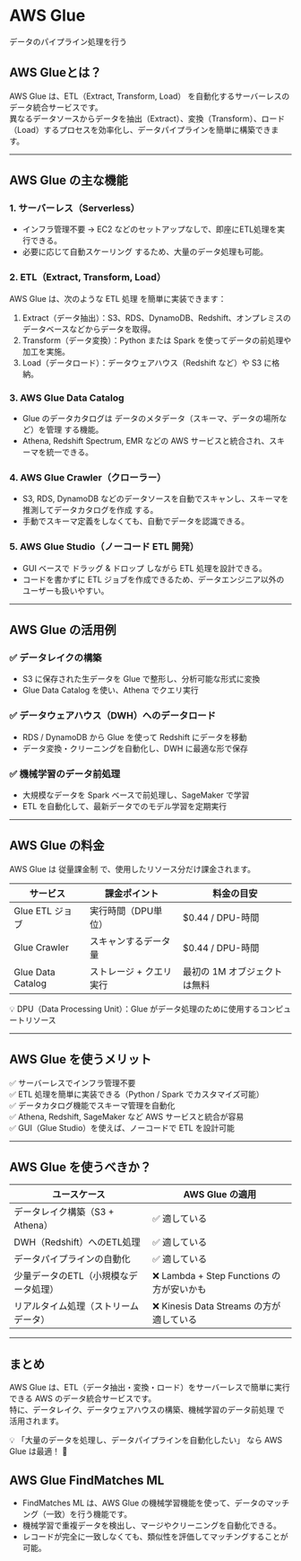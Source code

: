 # AWS Glue
データのパイプライン処理を行う

## AWS Glueとは？
AWS Glue は、ETL（Extract, Transform, Load） を自動化するサーバーレスのデータ統合サービスです。  
異なるデータソースからデータを抽出（Extract）、変換（Transform）、ロード（Load）するプロセスを効率化し、データパイプラインを簡単に構築できます。

---

## AWS Glue の主な機能
### 1. サーバーレス（Serverless）
- インフラ管理不要 → EC2 などのセットアップなしで、即座にETL処理を実行できる。
- 必要に応じて自動スケーリング するため、大量のデータ処理も可能。

### 2. ETL（Extract, Transform, Load）
AWS Glue は、次のような ETL 処理 を簡単に実装できます：
1. Extract（データ抽出）：S3、RDS、DynamoDB、Redshift、オンプレミスのデータベースなどからデータを取得。
2. Transform（データ変換）：Python または Spark を使ってデータの前処理や加工を実施。
3. Load（データロード）：データウェアハウス（Redshift など）や S3 に格納。

### 3. AWS Glue Data Catalog
- Glue のデータカタログは データのメタデータ（スキーマ、データの場所など）を管理 する機能。
- Athena, Redshift Spectrum, EMR などの AWS サービスと統合され、スキーマを統一できる。

### 4. AWS Glue Crawler（クローラー）
- S3, RDS, DynamoDB などのデータソースを自動でスキャンし、スキーマを推測してデータカタログを作成 する。
- 手動でスキーマ定義をしなくても、自動でデータを認識できる。

### 5. AWS Glue Studio（ノーコード ETL 開発）
- GUI ベースで ドラッグ & ドロップ しながら ETL 処理を設計できる。
- コードを書かずに ETL ジョブを作成できるため、データエンジニア以外のユーザーも扱いやすい。

---

## AWS Glue の活用例
### ✅ データレイクの構築
- S3 に保存された生データを Glue で整形し、分析可能な形式に変換
- Glue Data Catalog を使い、Athena でクエリ実行

### ✅ データウェアハウス（DWH）へのデータロード
- RDS / DynamoDB から Glue を使って Redshift にデータを移動
- データ変換・クリーニングを自動化し、DWH に最適な形で保存

### ✅ 機械学習のデータ前処理
- 大規模なデータを Spark ベースで前処理し、SageMaker で学習
- ETL を自動化して、最新データでのモデル学習を定期実行

---

## AWS Glue の料金
AWS Glue は 従量課金制 で、使用したリソース分だけ課金されます。

| サービス | 課金ポイント | 料金の目安 |
|---------|------------|-----------|
| Glue ETL ジョブ | 実行時間（DPU単位） | $0.44 / DPU-時間 |
| Glue Crawler | スキャンするデータ量 | $0.44 / DPU-時間 |
| Glue Data Catalog | ストレージ + クエリ実行 | 最初の 1M オブジェクトは無料 |

💡 DPU（Data Processing Unit）：Glue がデータ処理のために使用するコンピュートリソース

---

## AWS Glue を使うメリット
✅ サーバーレスでインフラ管理不要  
✅ ETL 処理を簡単に実装できる（Python / Spark でカスタマイズ可能）  
✅ データカタログ機能でスキーマ管理を自動化  
✅ Athena, Redshift, SageMaker など AWS サービスと統合が容易  
✅ GUI（Glue Studio）を使えば、ノーコードで ETL を設計可能  

---

## AWS Glue を使うべきか？
| ユースケース | AWS Glue の適用 |
|-------------|---------------|
| データレイク構築（S3 + Athena） | ✅ 適している |
| DWH（Redshift）へのETL処理 | ✅ 適している |
| データパイプラインの自動化 | ✅ 適している |
| 少量データのETL（小規模なデータ処理） | ❌ Lambda + Step Functions の方が安いかも |
| リアルタイム処理（ストリームデータ） | ❌ Kinesis Data Streams の方が適している |

---

## まとめ
AWS Glue は、ETL（データ抽出・変換・ロード）をサーバーレスで簡単に実行できる AWS のデータ統合サービスです。  
特に、データレイク、データウェアハウスの構築、機械学習のデータ前処理 で活用されます。

💡 「大量のデータを処理し、データパイプラインを自動化したい」 なら AWS Glue は最適！ 🚀


## AWS Glue FindMatches ML
- FindMatches ML は、AWS Glue の機械学習機能を使って、データのマッチング（一致）を行う機能です。
- 機械学習で重複データを検出し、マージやクリーニングを自動化できる。
- レコードが完全に一致しなくても、類似性を評価してマッチングすることが可能。
